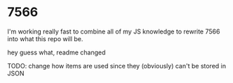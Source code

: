 # 7566

I'm working really fast to combine all of my JS knowledge to rewrite 7566 into what this repo will be.

hey guess what, readme changed

TODO: change how items are used since they (obviously) can't be stored in JSON

